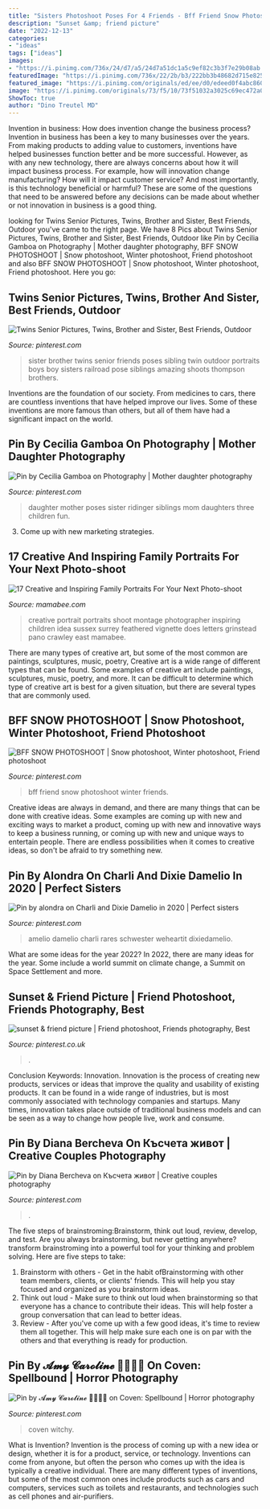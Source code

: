 ```yaml
---
title: "Sisters Photoshoot Poses For 4 Friends - Bff Friend Snow Photoshoot Winter Friends"
description: "Sunset &amp; friend picture"
date: "2022-12-13"
categories:
- "ideas"
tags: ["ideas"]
images:
- "https://i.pinimg.com/736x/24/d7/a5/24d7a51dc1a5c9ef82c3b3f7e29b08ab.jpg"
featuredImage: "https://i.pinimg.com/736x/22/2b/b3/222bb3b48682d715e825714be48a7aad.jpg"
featured_image: "https://i.pinimg.com/originals/ed/ee/d0/edeed0f4abc86026041d4a65dc4ed8dc.jpg"
image: "https://i.pinimg.com/originals/73/f5/10/73f51032a3025c69ec472a093fd48355.jpg"
ShowToc: true
author: "Dino Treutel MD"
---
```



Invention in business: How does invention change the business process?
Invention in business has been a key to many businesses over the years. From making products to adding value to customers, inventions have helped businesses function better and be more successful. However, as with any new technology, there are always concerns about how it will impact business process. For example, how will innovation change manufacturing? How will it impact customer service? And most importantly, is this technology beneficial or harmful? These are some of the questions that need to be answered before any decisions can be made about whether or not innovation in business is a good thing.

	

		
looking for Twins Senior Pictures, Twins, Brother and Sister, Best Friends, Outdoor you've came to the right page. We have 8 Pics about Twins Senior Pictures, Twins, Brother and Sister, Best Friends, Outdoor like Pin by Cecilia Gamboa on Photography | Mother daughter photography, BFF SNOW PHOTOSHOOT | Snow photoshoot, Winter photoshoot, Friend photoshoot and also BFF SNOW PHOTOSHOOT | Snow photoshoot, Winter photoshoot, Friend photoshoot. Here you go:
		
    
## Twins Senior Pictures, Twins, Brother And Sister, Best Friends, Outdoor

<img loading=lazy src="https://i.pinimg.com/originals/83/f2/66/83f266669427d899c18f209f2c16b135.jpg" onerror="this.onerror=null;this.src='https://tse4.mm.bing.net/th?id=OIP.KTmUbZI3ImCqBfAOICoJSAHaLE&amp;pid=15.1';" alt="Twins Senior Pictures, Twins, Brother and Sister, Best Friends, Outdoor">

_Source: pinterest.com_

>sister brother twins senior friends poses sibling twin outdoor portraits boys boy sisters railroad pose siblings amazing shoots thompson brothers. 

	

Inventions are the foundation of our society. From medicines to cars, there are countless inventions that have helped improve our lives. Some of these inventions are more famous than others, but all of them have had a significant impact on the world.

    
## Pin By Cecilia Gamboa On Photography | Mother Daughter Photography

<img loading=lazy src="https://i.pinimg.com/originals/89/3b/d2/893bd2dec8f5b267b5a392b80b3b20a4.jpg" onerror="this.onerror=null;this.src='https://tse4.mm.bing.net/th?id=OIP.jT2HPz6LpaXohbyH4P19yQHaLJ&amp;pid=15.1';" alt="Pin by Cecilia Gamboa on Photography | Mother daughter photography">

_Source: pinterest.com_

>daughter mother poses sister ridinger siblings mom daughters three children fun. 

	

3. Come up with new marketing strategies.

    
## 17 Creative And Inspiring Family Portraits For Your Next Photo-shoot

<img loading=lazy src="http://mamabee.com/wp-content/uploads/2015/01/263.jpg" onerror="this.onerror=null;this.src='https://tse1.mm.bing.net/th?id=OIP.rGwIqVaTu1XGVfi1tI4PrwHaDt&amp;pid=15.1';" alt="17 Creative and Inspiring Family Portraits For Your Next Photo-shoot">

_Source: mamabee.com_

>creative portrait portraits shoot montage photographer inspiring children idea sussex surrey feathered vignette does letters grinstead pano crawley east mamabee. 

	

There are many types of creative art, but some of the most common are paintings, sculptures, music, poetry,
Creative art is a wide range of different types that can be found. Some examples of creative art include paintings, sculptures, music, poetry, and more. It can be difficult to determine which type of creative art is best for a given situation, but there are several types that are commonly used.

    
## BFF SNOW PHOTOSHOOT | Snow Photoshoot, Winter Photoshoot, Friend Photoshoot

<img loading=lazy src="https://i.pinimg.com/originals/73/f5/10/73f51032a3025c69ec472a093fd48355.jpg" onerror="this.onerror=null;this.src='https://tse4.mm.bing.net/th?id=OIP.7xI2mReFduTaAWRG5fs4mgHaLH&amp;pid=15.1';" alt="BFF SNOW PHOTOSHOOT | Snow photoshoot, Winter photoshoot, Friend photoshoot">

_Source: pinterest.com_

>bff friend snow photoshoot winter friends. 

	

Creative ideas are always in demand, and there are many things that can be done with creative ideas. Some examples are coming up with new and exciting ways to market a product, coming up with new and innovative ways to keep a business running, or coming up with new and unique ways to entertain people. There are endless possibilities when it comes to creative ideas, so don't be afraid to try something new.

    
## Pin By Alondra On Charli And Dixie Damelio In 2020 | Perfect Sisters

<img loading=lazy src="https://i.pinimg.com/736x/24/d7/a5/24d7a51dc1a5c9ef82c3b3f7e29b08ab.jpg" onerror="this.onerror=null;this.src='https://tse2.mm.bing.net/th?id=OIP.d1p8jANeJLWx8nzAH0zMrgHaI5&amp;pid=15.1';" alt="Pin by alondra on Charli and Dixie Damelio in 2020 | Perfect sisters">

_Source: pinterest.com_

>amelio damelio charli rares schwester weheartit dixiedamelio. 

	

What are some ideas for the year 2022?
In 2022, there are many ideas for the year. Some include a world summit on climate change, a Summit on Space Settlement and more.

    
## Sunset &amp; Friend Picture | Friend Photoshoot, Friends Photography, Best

<img loading=lazy src="https://i.pinimg.com/736x/22/2b/b3/222bb3b48682d715e825714be48a7aad.jpg" onerror="this.onerror=null;this.src='https://tse1.mm.bing.net/th?id=OIP.qT9rc9GCg3Uyi0ySXZpirwHaJ2&amp;pid=15.1';" alt="sunset &amp; friend picture | Friend photoshoot, Friends photography, Best">

_Source: pinterest.co.uk_

>. 

	

Conclusion
Keywords: Innovation.
Innovation is the process of creating new products, services or ideas that improve the quality and usability of existing products. It can be found in a wide range of industries, but is most commonly associated with technology companies and startups. Many times, innovation takes place outside of traditional business models and can be seen as a way to change how people live, work and consume.

    
## Pin By Diana Bercheva On Късчета живот | Creative Couples Photography

<img loading=lazy src="https://i.pinimg.com/originals/ed/ee/d0/edeed0f4abc86026041d4a65dc4ed8dc.jpg" onerror="this.onerror=null;this.src='https://tse3.mm.bing.net/th?id=OIP.3yZwVaqOu0btElC3-J2I_AHaJN&amp;pid=15.1';" alt="Pin by Diana Bercheva on Късчета живот | Creative couples photography">

_Source: pinterest.com_

>. 

	

The five steps of brainstroming:Brainstorm, think out loud, review, develop, and test.
Are you always brainstorming, but never getting anywhere? transform brainstroming into a powerful tool for your thinking and problem solving. Here are five steps to take: 
1. Brainstorm with others - Get in the habit ofBrainstorming with other team members, clients, or clients' friends. This will help you stay focused and organized as you brainstorm ideas. 
2. Think out loud - Make sure to think out loud when brainstorming so that everyone has a chance to contribute their ideas. This will help foster a group conversation that can lead to better ideas. 
3. Review - After you've come up with a few good ideas, it's time to review them all together. This will help make sure each one is on par with the others and that everything is ready for production. 

    
## Pin By 𝓐𝓶𝔂 𝓒𝓪𝓻𝓸𝓵𝓲𝓷𝓮 🎃🦇🔮🌙 On Coven: Spellbound | Horror Photography

<img loading=lazy src="https://i.pinimg.com/736x/48/7c/d0/487cd0ecda0f2fccf0116d202dab8cdc.jpg" onerror="this.onerror=null;this.src='https://tse4.mm.bing.net/th?id=OIP.wHBJMUbvM2jUNDdcrj24IwHaE8&amp;pid=15.1';" alt="Pin by 𝓐𝓶𝔂 𝓒𝓪𝓻𝓸𝓵𝓲𝓷𝓮 🎃🦇🔮🌙 on Coven: Spellbound | Horror photography">

_Source: pinterest.com_

>coven witchy. 

	

What is Invention?
Invention is the process of coming up with a new idea or design, whether it is for a product, service, or technology. Inventions can come from anyone, but often the person who comes up with the idea is typically a creative individual. There are many different types of inventions, but some of the most common ones include products such as cars and computers, services such as toilets and restaurants, and technologies such as cell phones and air-purifiers.

